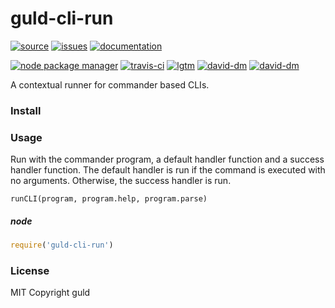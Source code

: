 # guld-cli-run

[![source](https://img.shields.io/badge/source-bitbucket-blue.svg)](https://bitbucket.org/guld/tech-js-node_modules-guld-cli-run) [![issues](https://img.shields.io/badge/issues-bitbucket-yellow.svg)](https://bitbucket.org/guld/tech-js-node_modules-guld-cli-run/issues) [![documentation](https://img.shields.io/badge/docs-guld.tech-green.svg)](https://guld.tech/lib/guld-cli-run.html)

[![node package manager](https://img.shields.io/npm/v/guld-cli-run.svg)](https://www.npmjs.com/package/guld-cli-run) [![travis-ci](https://travis-ci.org/guldcoin/tech-js-node_modules-guld-cli-run.svg)](https://travis-ci.org/guldcoin/tech-js-node_modules-guld-cli-run?branch=guld) [![lgtm](https://img.shields.io/lgtm/grade/javascript/b/guld/tech-js-node_modules-guld-cli-run.svg?logo=lgtm&logoWidth=18)](https://lgtm.com/projects/b/guld/tech-js-node_modules-guld-cli-run/context:javascript) [![david-dm](https://david-dm.org/guldcoin/tech-js-node_modules-guld-cli-run/status.svg)](https://david-dm.org/guldcoin/tech-js-node_modules-guld-cli-run) [![david-dm](https://david-dm.org/guldcoin/tech-js-node_modules-guld-cli-run/dev-status.svg)](https://david-dm.org/guldcoin/tech-js-node_modules-guld-cli-run?type=dev)

A contextual runner for commander based CLIs.

### Install

### Usage

Run with the commander program, a default handler function and a success handler function. The default handler is run if the command is executed with no arguments. Otherwise, the success handler is run.

```
runCLI(program, program.help, program.parse)
```

##### node

```javascript
require('guld-cli-run')
```

### License

MIT Copyright guld

